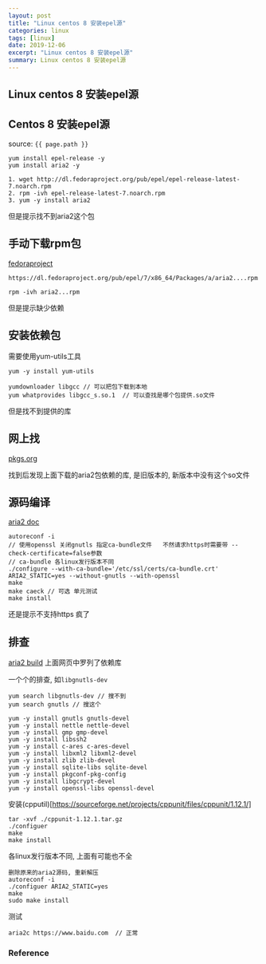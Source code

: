 ```yaml
---
layout: post
title: "Linux centos 8 安装epel源"
categories: linux
tags: [linux]
date: 2019-12-06
excerpt: "Linux centos 8 安装epel源"
summary: Linux centos 8 安装epel源
---
```


## Linux centos 8 安装epel源

## Centos 8 安装epel源
source: `{{ page.path }}`

    yum install epel-release -y
    yum install aria2 -y

    1. wget http://dl.fedoraproject.org/pub/epel/epel-release-latest-7.noarch.rpm
    2. rpm -ivh epel-release-latest-7.noarch.rpm
    3. yum -y install aria2

但是提示找不到aria2这个包

## 手动下载rpm包
[fedoraproject](https://dl.fedoraproject.org)

    https://dl.fedoraproject.org/pub/epel/7/x86_64/Packages/a/aria2....rpm

    rpm -ivh aria2...rpm

但是提示缺少依赖

## 安装依赖包
需要使用yum-utils工具

    yum -y install yum-utils

    yumdownloader libgcc // 可以把包下载到本地
    yum whatprovides libgcc_s.so.1  // 可以查找是哪个包提供.so文件

但是找不到提供的库

## 网上找
[pkgs.org](https://pkgs.org/)

找到后发现上面下载的aria2包依赖的库, 是旧版本的, 新版本中没有这个so文件

## 源码编译
[aria2 doc](https://github.com/aria2/aria2)

    autoreconf -i
    // 使用openssl 关闭gnutls 指定ca-bundle文件   不然请求https时需要带 --check-certificate=false参数
    // ca-bundle 各linux发行版本不同
    ./configure --with-ca-bundle='/etc/ssl/certs/ca-bundle.crt' ARIA2_STATIC=yes --without-gnutls --with-openssl
    make
    make caeck // 可选 单元测试
    make install

还是提示不支持https 疯了

## 排查
[aria2 build](https://aria2.github.io/manual/en/html/README.html#how-to-build)
上面网页中罗列了依赖库

一个个的排查, 如`libgnutls-dev`
    
    yum search libgnutls-dev // 搜不到
    yum search gnutls // 搜这个

    yum -y install gnutls gnutls-devel
    yum -y install nettle nettle-devel
    yum -y install gmp gmp-devel
    yum -y install libssh2
    yum -y install c-ares c-ares-devel
    yum -y install libxml2 libxml2-devel
    yum -y install zlib zlib-devel
    yum -y install sqlite-libs sqlite-devel
    yum -y install pkgconf-pkg-config
    yum -y install libgcrypt-devel
    yum -y install openssl-libs openssl-devel

安装(cpputil)[https://sourceforge.net/projects/cppunit/files/cppunit/1.12.1/]

    tar -xvf ./cppunit-1.12.1.tar.gz
    ./configuer
    make
    make install

各linux发行版本不同, 上面有可能也不全

    删除原来的aria2源码, 重新解压
    autoreconf -i
    ./configuer ARIA2_STATIC=yes
    make
    sudo make install

测试

    aria2c https://www.baidu.com  // 正常




### Reference


